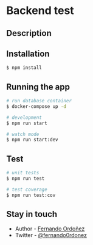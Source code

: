 
# Backend test
## Description


## Installation

```bash
$ npm install

```

## Running the app

```bash
# run database container 
$ docker-compose up -d 

# development
$ npm run start

# watch mode
$ npm run start:dev

```

## Test

```bash
# unit tests
$ npm run test

# test coverage
$ npm run test:cov
```

## Stay in touch

- Author - [Fernando Ordoñez](https://www.linkedin.com/in/fernando0rdonez)
- Twitter - [@fernando0rdonez](https://twitter.com/fernando0rdonez)
